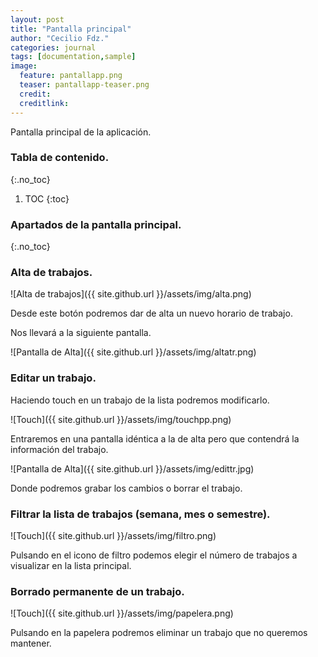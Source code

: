 ```yaml
---
layout: post
title: "Pantalla principal"
author: "Cecilio Fdz."
categories: journal
tags: [documentation,sample]
image:
  feature: pantallapp.png
  teaser: pantallapp-teaser.png
  credit:
  creditlink:
---
```


Pantalla principal de la aplicación.

### Tabla de contenido.
{:.no_toc}

1. TOC
{:toc}

### Apartados de la pantalla principal.
{:.no_toc}

### Alta de trabajos.

![Alta de trabajos]({{ site.github.url }}/assets/img/alta.png)

Desde este botón podremos dar de alta un nuevo horario de trabajo.

Nos llevará a la siguiente pantalla.

![Pantalla de Alta]({{ site.github.url }}/assets/img/altatr.png)


### Editar un trabajo.

Haciendo touch en un trabajo de la lista podremos modificarlo.

![Touch]({{ site.github.url }}/assets/img/touchpp.png)

Entraremos en una pantalla idéntica a la de alta pero que contendrá la información del trabajo.

![Pantalla de Alta]({{ site.github.url }}/assets/img/edittr.jpg)

Donde podremos grabar los cambios o borrar el trabajo.

### Filtrar la lista de trabajos (semana, mes o semestre).

![Touch]({{ site.github.url }}/assets/img/filtro.png)

Pulsando en el icono de filtro podemos elegir el número de trabajos a visualizar en la lista principal.

### Borrado permanente de un trabajo.

![Touch]({{ site.github.url }}/assets/img/papelera.png)

Pulsando en la papelera podremos eliminar un trabajo que no queremos mantener.
